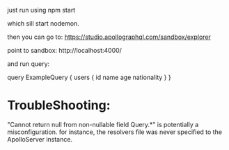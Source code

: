 just run using npm start

which sill start nodemon.

then you can go to:
https://studio.apollographql.com/sandbox/explorer

point to sandbox:
http://localhost:4000/

and run query:

query ExampleQuery {
    users {
    id
    name
    age
    nationality
    }
}

# TroubleShooting:

"Cannot return null from non-nullable field Query.*"
is potentially a misconfiguration. 
for instance, the resolvers file was never specified to
the ApolloServer instance.
